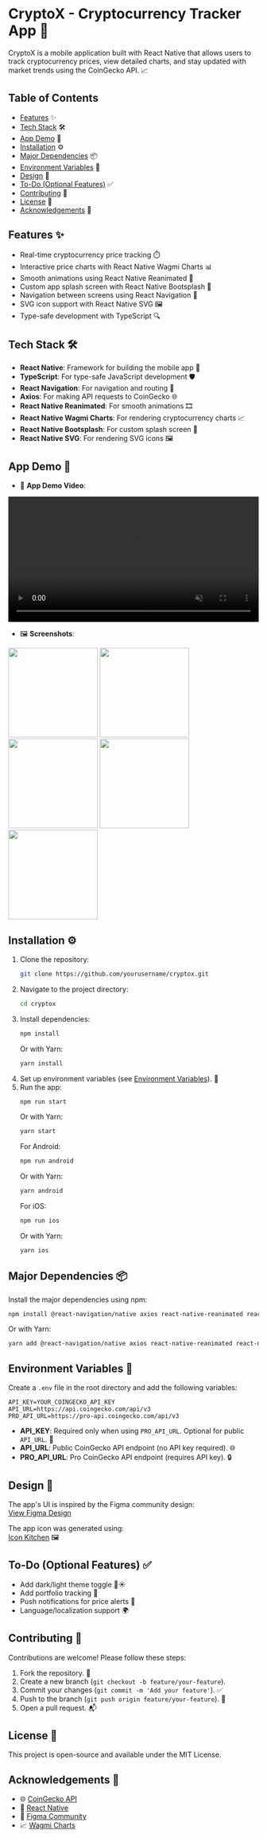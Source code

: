 # CryptoX - Cryptocurrency Tracker App 🚀

CryptoX is a mobile application built with React Native that allows users to track cryptocurrency prices, view detailed charts, and stay updated with market trends using the CoinGecko API. 📈

## Table of Contents
- [Features](#features) ✨
- [Tech Stack](#tech-stack) 🛠️
- [App Demo](#app-demo) 📱
- [Installation](#installation) ⚙️
- [Major Dependencies](#major-dependencies) 📦
- [Environment Variables](#environment-variables) 🔧
- [Design](#design) 🎨
- [To-Do (Optional Features)](#to-do-optional-features) ✅
- [Contributing](#contributing) 🤝
- [License](#license) 📄
- [Acknowledgements](#acknowledgements) 🙏

## Features ✨
- Real-time cryptocurrency price tracking ⏱️
- Interactive price charts with React Native Wagmi Charts 📊
- Smooth animations using React Native Reanimated 🎥
- Custom app splash screen with React Native Bootsplash 🌟
- Navigation between screens using React Navigation 🧭
- SVG icon support with React Native SVG 🖼️
- Type-safe development with TypeScript 🔍

## Tech Stack 🛠️
- **React Native**: Framework for building the mobile app 📱
- **TypeScript**: For type-safe JavaScript development 🛡️
- **React Navigation**: For navigation and routing 🧭
- **Axios**: For making API requests to CoinGecko 🌐
- **React Native Reanimated**: For smooth animations 🎞️
- **React Native Wagmi Charts**: For rendering cryptocurrency charts 📈
- **React Native Bootsplash**: For custom splash screen 🚀
- **React Native SVG**: For rendering SVG icons 🖼️

## App Demo 📱

- 🎥 **App Demo Video**:

<video src="https://github.com/user-attachments/assets/934e6f83-cc46-415d-8cf5-ebcc1ff9e270" controls width="100%" autoplay loop muted>
  Your browser does not support the video tag.
</video>


- 🖼️ **Screenshots**:

<p float="left">
  <img src="https://github.com/user-attachments/assets/d4b8de86-b065-4f24-ad15-590fb7ec165b" width="180" />
  <img src="https://github.com/user-attachments/assets/1601f874-149f-4a99-bc99-01524b80410f" width="180" />
  <img src="https://github.com/user-attachments/assets/c44549d6-4dd7-418b-b068-a9f683e005a3" width="180" />
  <img src="https://github.com/user-attachments/assets/695f97c9-cc9f-4913-9ff2-2083beca5862" width="180" />
  <img src="https://github.com/user-attachments/assets/d5e356d1-2bd7-4d7c-9f19-c2360dfcbdf4" width="180" />
</p>

## Installation ⚙️
1. Clone the repository:
   ```bash
   git clone https://github.com/yourusername/cryptox.git
   ```
2. Navigate to the project directory:
   ```bash
   cd cryptox
   ```
3. Install dependencies:
   ```bash
   npm install
   ```
   Or with Yarn:
   ```bash
   yarn install
   ```
4. Set up environment variables (see [Environment Variables](#environment-variables)). 🔧
5. Run the app:
   ```bash
   npm run start
   ```
   Or with Yarn:
   ```bash
   yarn start
   ```
   For Android:
   ```bash
   npm run android
   ```
   Or with Yarn:
   ```bash
   yarn android
   ```
   For iOS:
   ```bash
   npm run ios
   ```
   Or with Yarn:
   ```bash
   yarn ios
   ```

## Major Dependencies 📦
Install the major dependencies using npm:
```bash
npm install @react-navigation/native axios react-native-reanimated react-native-wagmi-charts react-native-svg react-native-bootsplash
```

Or with Yarn:
```bash
yarn add @react-navigation/native axios react-native-reanimated react-native-wagmi-charts react-native-svg react-native-bootsplash
```

## Environment Variables 🔧
Create a `.env` file in the root directory and add the following variables:

```env
API_KEY=YOUR_COINGECKO_API_KEY
API_URL=https://api.coingecko.com/api/v3
PRO_API_URL=https://pro-api.coingecko.com/api/v3
```

- **API_KEY**: Required only when using `PRO_API_URL`. Optional for public `API_URL`. 🔑
- **API_URL**: Public CoinGecko API endpoint (no API key required). 🌐
- **PRO_API_URL**: Pro CoinGecko API endpoint (requires API key). 🔒

## Design 🎨
The app's UI is inspired by the Figma community design:  
[View Figma Design](https://www.figma.com/community/file/987218729121549341)

The app icon was generated using:  
[Icon Kitchen](https://icon.kitchen/) 🖼️

## To-Do (Optional Features) ✅
- Add dark/light theme toggle 🌙☀️
- Add portfolio tracking 💼
- Push notifications for price alerts 🔔
- Language/localization support 🌍

## Contributing 🤝
Contributions are welcome! Please follow these steps:
1. Fork the repository. 🍴
2. Create a new branch (`git checkout -b feature/your-feature`).
3. Commit your changes (`git commit -m 'Add your feature'`). ✅
4. Push to the branch (`git push origin feature/your-feature`). 🚀
5. Open a pull request. 📬

## License 📄
This project is open-source and available under the MIT License.

## Acknowledgements 🙏
- 🌐 [CoinGecko API](https://www.coingecko.com/en/api)
- 📱 [React Native](https://reactnative.dev/)
- 🎨 [Figma Community](https://www.figma.com/community)
- 📈 [Wagmi Charts](https://github.com/wagmi-dev/wagmi-charts)
